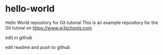 # hello-world
Hello World repository for Git tutorial
This is an example repository for the Git tutoial on https://www.w3schools.com

edit in github


edit readme and push to github 